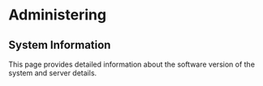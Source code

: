 # Administering
## System Information

This page provides detailed information about the software version of the system and server details.

